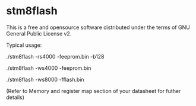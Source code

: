 stm8flash
=========

This is a free and opensource software distributed under the terms of GNU General Public License v2.

Typical usage:

./stm8flash -rs4000 -feeprom.bin -b128

./stm8flash -ws4000 -feeprom.bin

./stm8flash -ws8000 -fflash.bin

(Refer to Memory and register map section of your datasheet for futher details)

